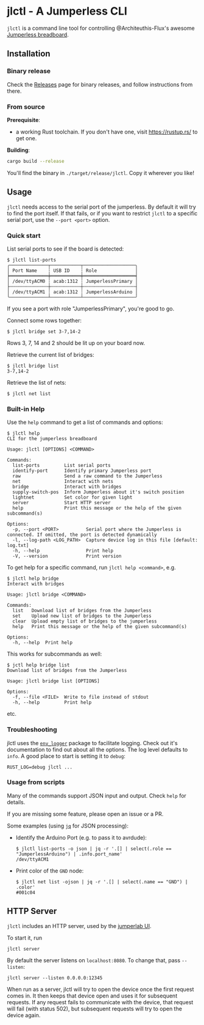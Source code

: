 # jlctl - A Jumperless CLI

`jlctl` is a command line tool for controlling @Architeuthis-Flux's awesome [Jumperless breadboard](https://github.com/Architeuthis-Flux/Jumperless/).

## Installation

### Binary release

Check the [Releases](https://github.com/nilclass/jlctl/releases) page for binary releases, and follow instructions from there.

### From source

**Prerequisite**:
- a working Rust toolchain. If you don't have one, visit https://rustup.rs/ to get one.

**Building**:
```bash
cargo build --release
```

You'll find the binary in `./target/release/jlctl`. Copy it wherever you like!

## Usage

`jlctl` needs access to the serial port of the jumperless. By default it will try to find the port itself.
If that fails, or if you want to restrict `jlctl` to a specific serial port, use the `--port <port>` option.

### Quick start

List serial ports to see if the board is detected:

```
$ jlctl list-ports
╭──────────────┬───────────┬───────────────────╮
│ Port Name    ┆ USB ID    ┆ Role              │
╞══════════════╪═══════════╪═══════════════════╡
│ /dev/ttyACM0 ┆ acab:1312 ┆ JumperlessPrimary │
├╌╌╌╌╌╌╌╌╌╌╌╌╌╌┼╌╌╌╌╌╌╌╌╌╌╌┼╌╌╌╌╌╌╌╌╌╌╌╌╌╌╌╌╌╌╌┤
│ /dev/ttyACM1 ┆ acab:1312 ┆ JumperlessArduino │
╰──────────────┴───────────┴───────────────────╯
```

If you see a port with role "JumperlessPrimary", you're good to go.


Connect some rows together:
```
$ jlctl bridge set 3-7,14-2
```

Rows 3, 7, 14 and 2 should be lit up on your board now.

Retrieve the current list of bridges:
```
$ jlctl bridge list
3-7,14-2
```

Retrieve the list of nets:
```
$ jlctl net list
```

### Built-in Help

Use the `help` command to get a list of commands and options:

```
$ jlctl help
CLI for the jumperless breadboard

Usage: jlctl [OPTIONS] <COMMAND>

Commands:
  list-ports         List serial ports
  identify-port      Identify primary Jumperless port
  raw                Send a raw command to the Jumperless
  net                Interact with nets
  bridge             Interact with bridges
  supply-switch-pos  Inform Jumperless about it's switch position
  lightnet           Set color for given light
  server             Start HTTP server
  help               Print this message or the help of the given subcommand(s)

Options:
  -p, --port <PORT>          Serial port where the Jumperless is connected. If omitted, the port is detected dynamically
  -l, --log-path <LOG_PATH>  Capture device log in this file [default: log.txt]
  -h, --help                 Print help
  -V, --version              Print version
```

To get help for a specific command, run `jlctl help <command>`, e.g.
```
$ jlctl help bridge
Interact with bridges

Usage: jlctl bridge <COMMAND>

Commands:
  list   Download list of bridges from the Jumperless
  set    Upload new list of bridges to the Jumperless
  clear  Upload empty list of bridges to the jumperless
  help   Print this message or the help of the given subcommand(s)

Options:
  -h, --help  Print help
```

This works for subcommands as well:
```
$ jctl help bridge list
Download list of bridges from the Jumperless

Usage: jlctl bridge list [OPTIONS]

Options:
  -f, --file <FILE>  Write to file instead of stdout
  -h, --help         Print help
```

etc.

### Troubleshooting

jlctl uses the [`env_logger`](https://docs.rs/env_logger/0.10.1/env_logger/) package to facilitate logging.
Check out it's documentation to find out about all the options.
The log level defaults to `info`. A good place to start is setting it to `debug`:

```
RUST_LOG=debug jlctl ...
```

### Usage from scripts

Many of the commands support JSON input and output. Check `help` for details.

If you are missing some feature, please open an issue or a PR.

Some examples (using [`jq`](https://github.com/jqlang/jq) for JSON processing):

- Identify the Arduino Port (e.g. to pass it to avrdude):
  ```
  $ jlctl list-ports -o json | jq -r '.[] | select(.role == "JumperlessArduino") | .info.port_name'
  /dev/ttyACM1
  ```
- Print color of the `GND` node:
  ```
  $ jlctl net list -ojson | jq -r '.[] | select(.name == "GND") | .color'
  #001c04
  ```


## HTTP Server

`jlctl` includes an HTTP server, used by the [jumperlab UI](https://github.com/nilclass/jumperlab).

To start it, run
```
jlctl server
```

By default the server listens on `localhost:8080`. To change that, pass `--listen`:
```
jlctl server --listen 0.0.0.0:12345
```

When run as a server, jlctl will try to open the device once the first request comes in.
It then keeps that device open and uses it for subsequent requests.
If any request fails to communicate with the device, that request will fail (with status 502),
but subsequent requests will try to open the device again.

